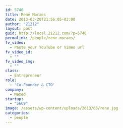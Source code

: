 ```yaml
---
id: 5746
title: René Moraes
date: 2013-03-20T21:56:05-03:00
author: "21212"
layout: post
guid: http://local.21212.com/?p=5746
permalink: /people/rene-moraes/
fv_video:
  - Paste your YouTube or Vimeo url
fv_video_id:
  - ""
fv_video_img:
  - ""
class:
  - Entrepreneur
role:
  - 'Co-Founder & CTO'
company:
  - Memed
startup:
  - "5669"
image: /assets/wp-content/uploads/2013/03/rene.jpg
categories:
  - people
---
```

